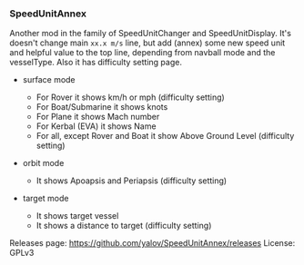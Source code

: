 ### SpeedUnitAnnex

Another mod in the family of SpeedUnitChanger and SpeedUnitDisplay. It's doesn't change main `xx.x m/s` line, but add (annex) some new speed unit and helpful value to the top line, depending from navball mode and the vesselType. Also it has difficulty setting page.

 * surface mode
   * For Rover it shows km/h or mph (difficulty setting)
   * For Boat/Submarine it shows knots 
   * For Plane it shows Mach number 
   * For Kerbal (EVA) it shows Name
   * For all, except Rover and Boat it show Above Ground Level (difficulty setting)


 * orbit mode
   * It shows Apoapsis and Periapsis (difficulty setting)

 * target mode
   * It shows target vessel
   * It shows a distance to target (difficulty setting)

<!--
[1.3.1] Speed Unit Annex - add some new speed unit, contextually! [20180115]
note:
Boat is SPLASHED™ Plane™ or SPLASHED™ Rover™ above -20
Submarine is SPLASHED™ Plane™ or SPLASHED™ Rover™ below -20.
Rover is non-SPLASHED™ Rover™ or LANDED™ Plane™
Plane is non-SPLASHED™ Plane™ and non-LANDED™ Plane™

Notice, sometimes ksp doesn't recognize vessel type correctly. Then select it manually using "rename vessel" option.

--->

Releases page:  https://github.com/yalov/SpeedUnitAnnex/releases
License: GPLv3